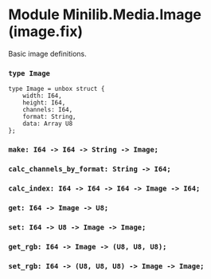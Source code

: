 # Module Minilib.Media.Image (image.fix)

Basic image definitions.

### `type Image`

```
type Image = unbox struct {
    width: I64,
    height: I64,
    channels: I64,
    format: String,
    data: Array U8
};
```
### `make: I64 -> I64 -> String -> Image;`

### `calc_channels_by_format: String -> I64;`

### `calc_index: I64 -> I64 -> I64 -> Image -> I64;`

### `get: I64 -> Image -> U8;`

### `set: I64 -> U8 -> Image -> Image;`

### `get_rgb: I64 -> Image -> (U8, U8, U8);`

### `set_rgb: I64 -> (U8, U8, U8) -> Image -> Image;`

